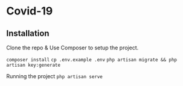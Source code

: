 # Covid-19

<h2>Installation</h2>
Clone the repo & Use Composer to setup the project.

`composer install`
`cp .env.example .env`
`php artisan migrate && php artisan key:generate`

Running the project
`php artisan serve`
